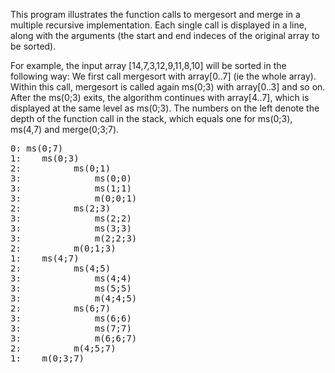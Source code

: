 This program illustrates the function calls to mergesort and merge 
in a multiple recursive implementation. Each single call 
is displayed in a line, along with the arguments 
(the start and end indeces of the original array
to be sorted). 

For example, the input array [14,7,3,12,9,11,8,10] will be sorted in the following 
way: 
We first call mergesort with array[0..7] (ie the whole array).
Within this call, mergesort is called again ms(0;3) with array[0..3] 
and so on. After the ms(0;3) exits, the algorithm continues 
with array[4..7], which is displayed at the same level as ms(0;3). 
The numbers on the left denote the depth of the function call 
in the stack, which equals one for ms(0;3), ms(4,7) and merge(0;3;7).
<pre>
0: ms(0;7)
1:    ms(0;3)
2:          ms(0;1)
3:              ms(0;0)
3:              ms(1;1)
3:              m(0;0;1)
2:          ms(2;3)
3:              ms(2;2)
3:              ms(3;3)
3:              m(2;2;3)
2:          m(0;1;3)
1:    ms(4;7)
2:          ms(4;5)
3:              ms(4;4)
3:              ms(5;5)
3:              m(4;4;5)
2:          ms(6;7)
3:              ms(6;6)
3:              ms(7;7)
3:              m(6;6;7)
2:          m(4;5;7)
1:    m(0;3;7)
</pre>

